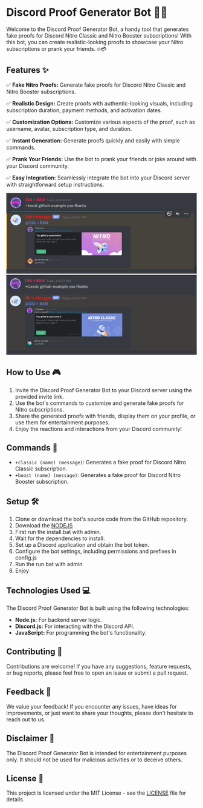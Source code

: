 # Discord Proof Generator Bot 🤖💼

Welcome to the Discord Proof Generator Bot, a handy tool that generates fake proofs for Discord Nitro Classic and Nitro Booster subscriptions! With this bot, you can create realistic-looking proofs to showcase your Nitro subscriptions or prank your friends. 🔥💳

## Features ✨

✅ **Fake Nitro Proofs:** Generate fake proofs for Discord Nitro Classic and Nitro Booster subscriptions.

✅ **Realistic Design:** Create proofs with authentic-looking visuals, including subscription duration, payment methods, and activation dates.

✅ **Customization Options:** Customize various aspects of the proof, such as username, avatar, subscription type, and duration.

✅ **Instant Generation:** Generate proofs quickly and easily with simple commands.

✅ **Prank Your Friends:** Use the bot to prank your friends or joke around with your Discord community.

✅ **Easy Integration:** Seamlessly integrate the bot into your Discord server with straightforward setup instructions.

![Nitro Example](images/1.PNG)
![Classic Example](images/2.PNG)

## How to Use 🎮

1. Invite the Discord Proof Generator Bot to your Discord server using the provided invite link.
2. Use the bot's commands to customize and generate fake proofs for Nitro subscriptions.
3. Share the generated proofs with friends, display them on your profile, or use them for entertainment purposes.
4. Enjoy the reactions and interactions from your Discord community!

## Commands 🤖

- `+classic (name) (message)`: Generates a fake proof for Discord Nitro Classic subscription.
- `+boost (name) (message)`: Generates a fake proof for Discord Nitro Booster subscription.
  
## Setup 🛠️

1. Clone or download the bot's source code from the GitHub repository.
2. Download the [NODEJS](https://nodejs.org/en/download)
3. First run the install.bat with admin.
4. Wait for the dependencies to install.
5. Set up a Discord application and obtain the bot token.
6. Configure the bot settings, including permissions and prefixes in config.js
7. Run the run.bat with admin.
8. Enjoy

## Technologies Used 💻

The Discord Proof Generator Bot is built using the following technologies:

- **Node.js:** For backend server logic.
- **Discord.js:** For interacting with the Discord API.
- **JavaScript:** For programming the bot's functionality.

## Contributing 🤝

Contributions are welcome! If you have any suggestions, feature requests, or bug reports, please feel free to open an issue or submit a pull request.

## Feedback 📝

We value your feedback! If you encounter any issues, have ideas for improvements, or just want to share your thoughts, please don't hesitate to reach out to us.

## Disclaimer 📣

The Discord Proof Generator Bot is intended for entertainment purposes only. It should not be used for malicious activities or to deceive others.

## License 📄

This project is licensed under the MIT License - see the [LICENSE](LICENSE) file for details.
